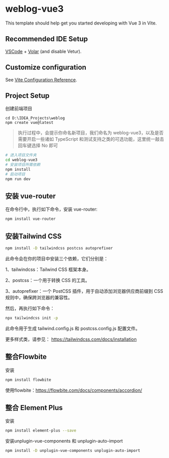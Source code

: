 # weblog-vue3

This template should help get you started developing with Vue 3 in Vite.

## Recommended IDE Setup

[VSCode](https://code.visualstudio.com/) + [Volar](https://marketplace.visualstudio.com/items?itemName=Vue.volar) (and disable Vetur).

## Customize configuration

See [Vite Configuration Reference](https://vitejs.dev/config/).

## Project Setup
创建前端项目
```shell
cd D:\IDEA_Projects\weblog
npm create vue@latest
```
> 执行过程中，会提示你命名新项目，我们命名为 weblog-vue3，以及是否需要开启一些诸如 TypeScript 和测试支持之类的可选功能，这里统一敲击回车键选择 No 即可

```sh
# 进入项目文件夹
cd weblog-vue3
# 安装项目所需依赖
npm install
# 启动项目
npm run dev
```
## 安装 vue-router
在命令行中，执行如下命令，安装 vue-router:

```sh
npm install vue-router
```
## 安装Tailwind CSS

```sh
npm install -D tailwindcss postcss autoprefixer
```
此命令会在你的项目中安装三个依赖，它们分别是：

1、tailwindcss：Tailwind CSS 框架本身。

2、postcss：一个用于转换 CSS 的工具。

3、autoprefixer：一个 PostCSS 插件，用于自动添加浏览器供应商前缀到 CSS 规则中，确保跨浏览器的兼容性。

然后，再执行如下命令：
```sh
npx tailwindcss init -p
```
此命令用于生成 tailwind.config.js 和 postcss.config.js 配置文件。

更多样式类，请参见：
https://tailwindcss.com/docs/installation

## 整合Flowbite

安装
```sh
npm install flowbite
```

使用flowbite：https://flowbite.com/docs/components/accordion/

## 整合 Element Plus
安装
```sh
npm install element-plus --save
```

安装unplugin-vue-components 和 unplugin-auto-import
```sh
npm install -D unplugin-vue-components unplugin-auto-import
```
